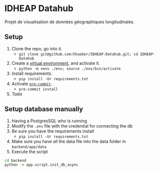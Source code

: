 # IDHEAP Datahub

Projet de visualisation de données géographiques longitudinales.

## Setup

1. Clone the repo, go into it.
   - `git clone git@github.com:hhueber/IDHEAP-Datahub.git; cd IDHEAP-Datahub`
2. Create a [virtual environment](https://docs.python.org/3/library/venv.html), and activate it.
   - `python -m venv ./env; source ./env/bin/activate`
3. Install requirements.
   - `pip install -Ur requirements.txt`
4. Activate [`pre-commit`](https://pre-commit.com/).
   - `pre-commit install`
5. _Tada_

## Setup database manually

1. Having a PostgresSQL who is running
2. Modify the `.env` file with the credential for connecting the db
3. Be sure you have the requirements install
   - `pip install -Ur requirements.txt`
4. Make sure you have all the data file into the data folder in `backend/app/data`
5. Execute the script
```bash
cd backend
python -m app.script.init_db_async
```
